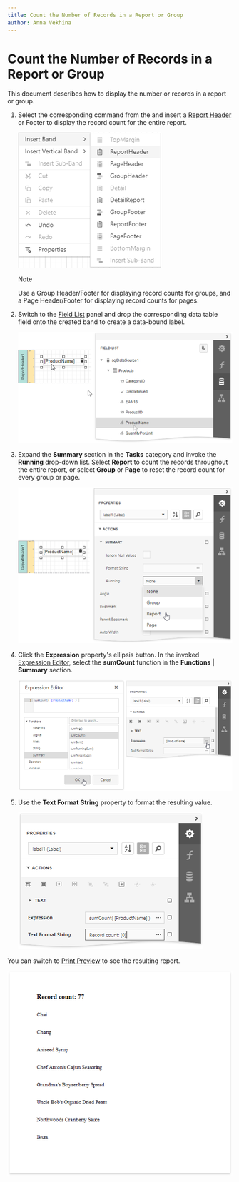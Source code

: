 ```yaml
---
title: Count the Number of Records in a Report or Group
author: Anna Vekhina
---
```

# Count the Number of Records in a Report or Group

This document describes how to display the number or records in a report or group.

1. Select the corresponding command from the  and insert a [Report Header](../../introduction-to-banded-reports.md) or Footer to display the record count for the entire report.
	
	![](../../../../images/eurd-web-shaping-insert-report-header.png)
	
	> [!Note]
	> Use a Group Header/Footer for displaying record counts for groups, and a Page Header/Footer for displaying record counts for pages.

2. Switch to the [Field List](../../report-designer-tools/ui-panels/field-list.md) panel and drop the corresponding data table field onto the created band to create a data-bound label.
	
	![](../../../../images/eurd-web-shaping-drop-field-onto-report-header.png)

3. Expand the **Summary** section in the **Tasks** category and invoke the **Running** drop-down list. Select **Report** to count the records throughout the entire report, or select **Group** or **Page** to reset the record count for every group or page.
	
	![](../../../../images/eurd-web-shaping-count-summary-running.png)

4. Click the **Expression** property's ellipsis button. In the invoked [Expression Editor](../../report-designer-tools/expression-editor.md), select the **sumCount** function in the **Functions** | **Summary** section.
	
	![](../../../../images/eurd-web-shaping-count-expression.png)

5. Use the **Text Format String** property to format the resulting value.
	
	![](../../../../images/eurd-web-shaping-count-format-string.png)

You can switch to [Print Preview](../../preview-print-and-export-reports.md) to see the resulting report.

![](../../../../images/eurd-web-shaping-count-result.png)